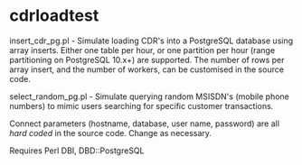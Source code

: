 # cdrloadtest

insert_cdr_pg.pl - Simulate loading CDR's into a PostgreSQL database using array inserts. Either one table per hour, or one partition per hour (range partitioning on PostgreSQL 10.x+) are supported. The number of rows per array insert, and the number of workers, can be customised in the source code.

select_random_pg.pl - Simulate querying random MSISDN's (mobile phone numbers) to mimic users searching for specific customer transactions.

Connect parameters (hostname, database, user name, password) are all *hard coded* in the source code. Change as necessary.

Requires Perl DBI, DBD::PostgreSQL
